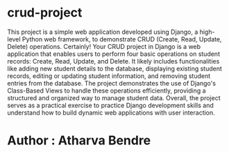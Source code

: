 # crud-project
This project is a simple web application developed using Django, a high-level Python web framework, to demonstrate CRUD (Create, Read, Update, Delete) operations. 
Certainly! Your CRUD project in Django is a web application that enables users to perform four basic operations on student records: Create, Read, Update, and Delete. It likely includes functionalities like adding new student details to the database, displaying existing student records, editing or updating student information, and removing student entries from the database. The project demonstrates the use of Django's Class-Based Views to handle these operations efficiently, providing a structured and organized way to manage student data. Overall, the project serves as a practical exercise to practice Django development skills and understand how to build dynamic web applications with user interaction. <br>

<h1>Author : Atharva Bendre </h1>
